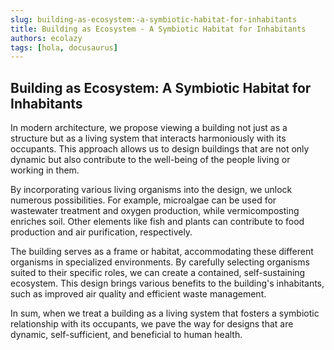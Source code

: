 ```yaml
---
slug: building-as-ecosystem:-a-symbiotic-habitat-for-inhabitants
title: Building as Ecosystem - A Symbiotic Habitat for Inhabitants
authors: ecolazy
tags: [hola, docusaurus]
---
```

## Building as Ecosystem: A Symbiotic Habitat for Inhabitants
In modern architecture, we propose viewing a building not just as a structure but as a living system that interacts harmoniously with its occupants. This approach allows us to design buildings that are not only dynamic but also contribute to the well-being of the people living or working in them.

By incorporating various living organisms into the design, we unlock numerous possibilities. For example, microalgae can be used for wastewater treatment and oxygen production, while vermicomposting enriches soil. Other elements like fish and plants can contribute to food production and air purification, respectively.

The building serves as a frame or habitat, accommodating these different organisms in specialized environments. By carefully selecting organisms suited to their specific roles, we can create a contained, self-sustaining ecosystem. This design brings various benefits to the building's inhabitants, such as improved air quality and efficient waste management.

In sum, when we treat a building as a living system that fosters a symbiotic relationship with its occupants, we pave the way for designs that are dynamic, self-sufficient, and beneficial to human health.